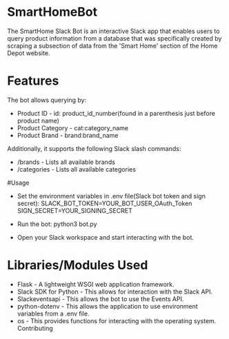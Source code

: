 # SmartHomeBot

The SmartHome Slack Bot is an interactive Slack app that enables users to query product information from a database that was specifically created by scraping a subsection of data from the 'Smart Home' section of the Home Depot website.

# Features
The bot allows querying by:
* Product ID - id: product_id_number(found in a parenthesis just before product name)
* Product Category - cat:category_name
* Product Brand - brand:brand_name


Additionally, it supports the following Slack slash commands:

* /brands - Lists all available brands
* /categories - Lists all available categories



#Usage
* Set the environment variables in .env file(Slack bot token and sign secret):
    SLACK_BOT_TOKEN=YOUR_BOT_USER_OAuth_Token
    SIGN_SECRET=YOUR_SIGNING_SECRET
* Run the bot:
  python3 bot.py

* Open your Slack workspace and start interacting with the bot.

# Libraries/Modules Used
* Flask - A lightweight WSGI web application framework.
* Slack SDK for Python - This allows for interaction with the Slack API.
* Slackeventsapi - This allows the bot to use the Events API.
* python-dotenv - This allows the application to use environment variables from a .env file.
* os - This provides functions for interacting with the operating system.
Contributing


